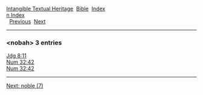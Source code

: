 [Intangible Textual Heritage](../../index)  [Bible](../index) 
[Index](index)   
[n Index](_n_)  
  [Previous](c07868)  [Next](c07870) 

------------------------------------------------------------------------

### &lt;nobah&gt; 3 entries

[Jdg 8:11](../kjv/jdg008.htm#011)  
[Num 32:42](../kjv/num032.htm#042)  
[Num 32:42](../kjv/num032.htm#042)  

------------------------------------------------------------------------

[Next: noble (7)](c07870)
